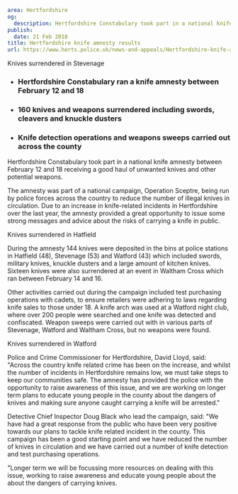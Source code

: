 ```yaml
area: Hertfordshire
og:
  description: Hertfordshire Constabulary took part in a national knife amnesty between February 12 and 18 receiving a good haul of unwanted knives and other potential weapons.
publish:
  date: 21 Feb 2018
title: Hertfordshire knife amnesty results
url: https://www.herts.police.uk/news-and-appeals/Hertfordshire-knife-amnesty-results-1630
```

Knives surrendered in Stevenage

 * ### Hertfordshire Constabulary ran a knife amnesty between February 12 and 18

 * ### 160 knives and weapons surrendered including swords, cleavers and knuckle dusters

 * ### Knife detection operations and weapons sweeps carried out across the county

Hertfordshire Constabulary took part in a national knife amnesty between February 12 and 18 receiving a good haul of unwanted knives and other potential weapons.

The amnesty was part of a national campaign, Operation Sceptre, being run by police forces across the country to reduce the number of illegal knives in circulation. Due to an increase in knife-related incidents in Hertfordshire over the last year, the amnesty provided a great opportunity to issue some strong messages and advice about the risks of carrying a knife in public.

Knives surrendered in Hatfield

During the amnesty 144 knives were deposited in the bins at police stations in Hatfield (48), Stevenage (53) and Watford (43) which included swords, military knives, knuckle dusters and a large amount of kitchen knives. Sixteen knives were also surrendered at an event in Waltham Cross which ran between February 14 and 16.

Other activities carried out during the campaign included test purchasing operations with cadets, to ensure retailers were adhering to laws regarding knife sales to those under 18. A knife arch was used at a Watford night club, where over 200 people were searched and one knife was detected and confiscated. Weapon sweeps were carried out with in various parts of Stevenage, Watford and Waltham Cross, but no weapons were found.

Knives surrendered in Watford

Police and Crime Commissioner for Hertfordshire, David Lloyd, said: "Across the country knife related crime has been on the increase, and whilst the number of incidents in Hertfordshire remains low, we must take steps to keep our communities safe. The amnesty has provided the police with the opportunity to raise awareness of this issue, and we are working on longer term plans to educate young people in the county about the dangers of knives and making sure anyone caught carrying a knife will be arrested."

Detective Chief Inspector Doug Black who lead the campaign, said: "We have had a great response from the public who have been very positive towards our plans to tackle knife related incident in the county. This campaign has been a good starting point and we have reduced the number of knives in circulation and we have carried out a number of knife detection and test purchasing operations.

"Longer term we will be focussing more resources on dealing with this issue, working to raise awareness and educate young people about the about the dangers of carrying knives.
